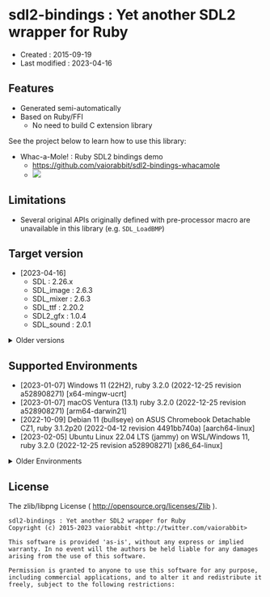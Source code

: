 <!-- -*- mode:markdown; coding:utf-8; -*- -->

# sdl2-bindings : Yet another SDL2 wrapper for Ruby #

*   Created : 2015-09-19
*   Last modified : 2023-04-16

## Features ##

*   Generated semi-automatically
*   Based on Ruby/FFI
    *   No need to build C extension library

See the project below to learn how to use this library:

*   Whac-a-Mole! : Ruby SDL2 bindings demo
    *   <https://github.com/vaiorabbit/sdl2-bindings-whacamole>
    *   [![](http://img.youtube.com/vi/HroP-_EWcg8/mqdefault.jpg)](https://www.youtube.com/watch?v=HroP-_EWcg8)

## Limitations ##

*   Several original APIs originally defined with pre-processor macro are unavailable in this library (e.g. `SDL_LoadBMP`)

## Target version ##

*   [2023-04-16]
    *   SDL : 2.26.x
    *   SDL_image : 2.6.3
    *   SDL_mixer : 2.6.3
    *   SDL_ttf : 2.20.2
    *   SDL2_gfx : 1.0.4
    *   SDL_sound : 2.0.1

<details>
<summary>Older versions</summary>

*   [2015-09-19] SDL 2.0.3
*   [2016-04-03] SDL 2.0.4
*   [2019-08-31] SDL 2.0.10
*   [2020-03-22] SDL 2.0.12
*   [2020-12-27] SDL 2.0.14
*   [2021-08-12] SDL 2.0.16
*   [2021-12-02] SDL 2.0.18
*   [2022-03-28]
    *   SDL : 2.0.20
    *   SDL_image : 2.0.5
    *   SDL_mixer : 2.0.4
    *   SDL_ttf : 2.0.18
    *   SDL2_gfx : 1.0.4
    *   SDL_sound : 2.0.1
*   [2022-04-29]
    *   SDL : 2.0.22
    *   SDL_image : 2.0.5
    *   SDL_mixer : 2.0.4
    *   SDL_ttf : 2.0.18
    *   SDL2_gfx : 1.0.4
    *   SDL_sound : 2.0.1
*   [2022-07-31]
    *   SDL : 2.0.22
    *   SDL_image : 2.6.0
    *   SDL_mixer : 2.6.0
    *   SDL_ttf : 2.20.0
    *   SDL2_gfx : 1.0.4
    *   SDL_sound : 2.0.1
*   [2022-08-20]
    *   SDL : 2.24.0
    *   SDL_image : 2.6.2
    *   SDL_mixer : 2.6.2
    *   SDL_ttf : 2.20.1
    *   SDL2_gfx : 1.0.4
    *   SDL_sound : 2.0.1
*   [2022-10-09]
    *   SDL : 2.24.1
    *   SDL_image : 2.6.2
    *   SDL_mixer : 2.6.2
    *   SDL_ttf : 2.20.1
    *   SDL2_gfx : 1.0.4
    *   SDL_sound : 2.0.1
*   [2022-11-03]
    *   SDL : 2.24.2
    *   SDL_image : 2.6.2
    *   SDL_mixer : 2.6.2
    *   SDL_ttf : 2.20.1
    *   SDL2_gfx : 1.0.4
    *   SDL_sound : 2.0.1
*   [2022-11-23]
    *   SDL : 2.26.0 - 2.26.2
    *   SDL_image : 2.6.2
    *   SDL_mixer : 2.6.2
    *   SDL_ttf : 2.20.1
    *   SDL2_gfx : 1.0.4
    *   SDL_sound : 2.0.1

</details>

## Supported Environments ##

*   [2023-01-07] Windows 11 (22H2), ruby 3.2.0 (2022-12-25 revision a528908271) [x64-mingw-ucrt]
*   [2023-01-07] macOS Ventura (13.1) ruby 3.2.0 (2022-12-25 revision a528908271) [arm64-darwin21]
*   [2022-10-09] Debian 11 (bullseye) on ASUS Chromebook Detachable CZ1, ruby 3.1.2p20 (2022-04-12 revision 4491bb740a) [aarch64-linux]
*   [2023-02-05] Ubuntu Linux 22.04 LTS (jammy) on WSL/Windows 11, ruby 3.2.0 (2022-12-25 revision a528908271) [x86_64-linux]

<details>
<summary>Older Environments</summary>

*   [2022-04-29] Windows 10 (21H1), ruby 3.1.1p18 (2022-02-18 revision 53f5fc4236) [x64-mingw-ucrt]
*   [2022-10-09] macOS Monterey (12.5.1), ruby 3.1.2p20 (2022-04-12 revision 4491bb740a) [arm64-darwin21]
*   [2022-07-31] macOS Monterey (12.4), ruby 3.1.0p0 (2021-12-25 revision fb4df44d16) [arm64-darwin21]
*   [2022-02-12] Windows 10 (21H1), ruby 3.1.0p0 (2021-12-25 revision fb4df44d16) [x64-mingw-ucrt]
*   [2022-01-11] macOS Monterey (12.1), ruby 3.1.0p0 (2021-12-25 revision fb4df44d16) [arm64-darwin20]
*   [2021-12-02] macOS Big Sur (11.6), ruby 3.0.2p107 (2021-07-07 revision 0db68f0233) [arm64-darwin20]
*   [2021-08-12] macOS Big Sur (11.5), ruby 3.0.1p64 (2021-04-05 revision 0fb782ee38) [arm64-darwin20]
*   [2020-12-27] macOS Big Sur (11.0.1), ruby 3.0.0p0 (2020-12-25 revision 95aff21468) [arm64-darwin20]
*   [2016-04-03] Mac OS X 10.11.4, ruby 2.3.0p0 (2015-12-25 revision 53290) [x86_64-darwin15]
*   [2015-09-19] Mac OS X 10.10.5, ruby 2.2.3p173 (2015-08-18 revision 51636) [x86_64-darwin14]

</details>

## License ##

The zlib/libpng License ( http://opensource.org/licenses/Zlib ).

    sdl2-bindings : Yet another SDL2 wrapper for Ruby
    Copyright (c) 2015-2023 vaiorabbit <http://twitter.com/vaiorabbit>

    This software is provided 'as-is', without any express or implied
    warranty. In no event will the authors be held liable for any damages
    arising from the use of this software.

    Permission is granted to anyone to use this software for any purpose,
    including commercial applications, and to alter it and redistribute it
    freely, subject to the following restrictions:
